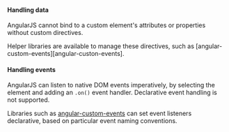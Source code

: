 <h4 id="angular-handling-data">Handling data</h4>

AngularJS cannot bind to a custom element's attributes or properties without custom directives.

Helper libraries are available to manage these directives, such as [angular-custom-events][angular-custon-events].

<h4 id="angular-handling-events">Handling events</h4>

AngularJS can listen to native DOM events imperatively, by selecting the element and adding an `.on()` event handler. Declarative event handling is not supported.

Libraries such as [angular-custom-events][angular-custom-events] can set event listeners declarative, based on particular event naming conventions.

[angular-custom-events]: https://github.com/robdodson/angular-custom-elements
